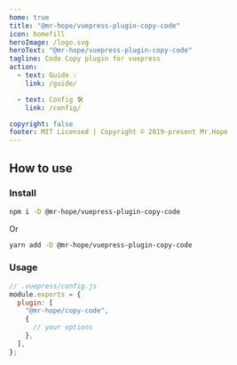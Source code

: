 ```yaml
---
home: true
title: "@mr-hope/vuepress-plugin-copy-code"
icon: homefill
heroImage: /logo.svg
heroText: "@mr-hope/vuepress-plugin-copy-code"
tagline: Code Copy plugin for vuepress
action:
  - text: Guide 💡
    link: /guide/

  - text: Config 🛠
    link: /config/

copyright: false
footer: MIT Licensed | Copyright © 2019-present Mr.Hope
---
```


## How to use

### Install

```bash
npm i -D @mr-hope/vuepress-plugin-copy-code
```

Or

```bash
yarn add -D @mr-hope/vuepress-plugin-copy-code
```

### Usage

```js {3-7}
// .vuepress/config.js
module.exports = {
  plugin: [
    "@mr-hope/copy-code",
    {
      // your options
    },
  ],
};
```
